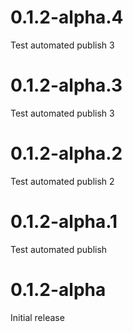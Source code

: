 # 0.1.2-alpha.4
Test automated publish 3

# 0.1.2-alpha.3
Test automated publish 3

# 0.1.2-alpha.2
Test automated publish 2

# 0.1.2-alpha.1
Test automated publish

# 0.1.2-alpha
Initial release
